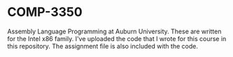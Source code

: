 # COMP-3350
Assembly Language Programming at Auburn University. These are written for the Intel x86 family. 
I've uploaded the code that I wrote for this course in this repository. The assignment file is also included with the code.
